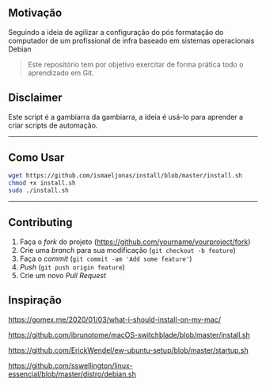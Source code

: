 ## Motivação
Seguindo a ideia de agilizar a configuração do pós formatação do computador de um profissional de infra baseado em sistemas operacionais Debian

> Este repositório tem por objetivo exercitar de forma prática todo o aprendizado em Git.

## Disclaimer 
Este script é a gambiarra da gambiarra, a ideia é usá-lo para aprender a criar scripts de automação.

---
## Como Usar
```bash
wget https://github.com/ismaeljonas/install/blob/master/install.sh
chmod +x install.sh
sudo ./install.sh
```
---
## Contributing

1. Faça o _fork_ do projeto (<https://github.com/yourname/yourproject/fork>)
2. Crie uma _branch_ para sua modificação (`git checkout -b feature`)
3. Faça o _commit_ (`git commit -am 'Add some feature'`)
4. _Push_ (`git push origin feature`)
5. Crie um novo _Pull Request_

## Inspiração
https://gomex.me/2020/01/03/what-i-should-install-on-my-mac/


https://github.com/ibrunotome/macOS-switchblade/blob/master/install.sh

https://github.com/ErickWendel/ew-ubuntu-setup/blob/master/startup.sh

https://github.com/sswellington/linux-essencial/blob/master/distro/debian.sh